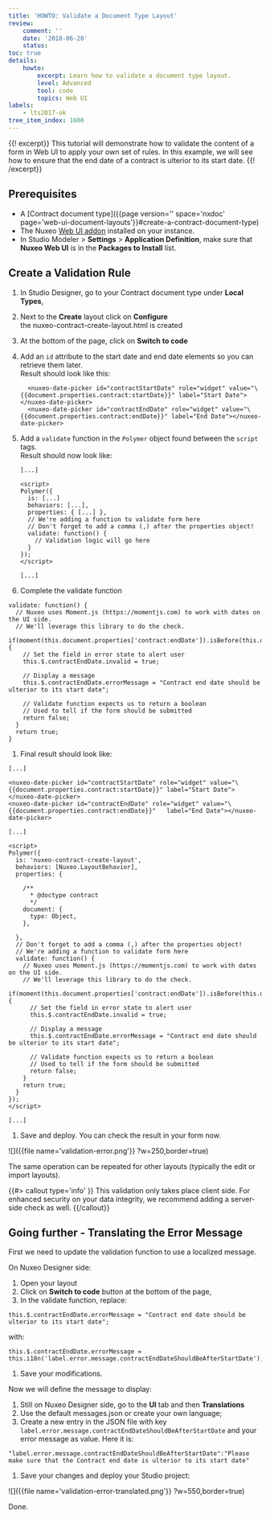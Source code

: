 ```yaml
---
title: 'HOWTO: Validate a Document Type Layout'
review:
    comment: ''
    date: '2018-06-20'
    status:
toc: true
details:
    howto:
        excerpt: Learn how to validate a document type layout.
        level: Advanced
        tool: code
        topics: Web UI
labels:
    - lts2017-ok
tree_item_index: 1600
---
```

{{! excerpt}}
This tutorial will demonstrate how to validate the content of a form in Web UI to apply your own set of rules. In this example, we will see how to ensure that the end date of a contract is ulterior to its start date.
{{! /excerpt}}

## Prerequisites

- A [Contract document type]({{page version='' space='nxdoc' page='web-ui-document-layouts'}}#create-a-contract-document-type)
- The Nuxeo [Web UI addon](https://connect.nuxeo.com/nuxeo/site/marketplace/package/nuxeo-web-ui) installed on your instance.
- In Studio Modeler > **Settings** > **Application Definition**, make sure that **Nuxeo Web UI** is in the **Packages to Install** list.

## Create a Validation Rule

1. In Studio Designer, go to your Contract document type under **Local Types**,
1. Next to the **Create** layout click on **Configure**</br>
    the nuxeo-contract-create-layout.html is created
1. At the bottom of the page, click on **Switch to code**
1. Add an `id` attribute to the start date and end date elements so you can retrieve them later.</br>
    Result should look like this:
    ```
      <nuxeo-date-picker id="contractStartDate" role="widget" value="\{{document.properties.contract:startDate}}" label="Start Date"></nuxeo-date-picker>
      <nuxeo-date-picker id="contractEndDate" role="widget" value="\{{document.properties.contract:endDate}}" label="End Date"></nuxeo-date-picker>
    ```
1. Add a `validate` function in the `Polymer` object found between the `script` tags.</br>
    Result should now look like:
    ```
    [...]

    <script>
    Polymer({
      is: [...]
      behaviors: [...],
      properties: { [...] },
      // We're adding a function to validate form here
      // Don't forget to add a comma (,) after the properties object!
      validate: function() {
        // Validation logic will go here
      }
    });
    </script>

    [...]
    ```

1. Complete the validate function
  ```
  validate: function() {
    // Nuxeo uses Moment.js (https://momentjs.com) to work with dates on the UI side.
    // We'll leverage this library to do the check.
    if(moment(this.document.properties['contract:endDate']).isBefore(this.document.properties['contract:startDate'])) {
      // Set the field in error state to alert user
      this.$.contractEndDate.invalid = true;

      // Display a message
      this.$.contractEndDate.errorMessage = "Contract end date should be ulterior to its start date";

      // Validate function expects us to return a boolean
      // Used to tell if the form should be submitted
      return false;
    }
    return true;
  }
  ```

1. Final result should look like:

  ```
  [...]

  <nuxeo-date-picker id="contractStartDate" role="widget" value="\{{document.properties.contract:startDate}}" label="Start Date"></nuxeo-date-picker>
  <nuxeo-date-picker id="contractEndDate" role="widget" value="\{{document.properties.contract:endDate}}"   label="End Date"></nuxeo-date-picker>

  [...]

  <script>
  Polymer({
    is: 'nuxeo-contract-create-layout',
    behaviors: [Nuxeo.LayoutBehavior],
    properties: {

      /**
        * @doctype contract
        */
      document: {
        type: Object,
      },

    },
    // Don't forget to add a comma (,) after the properties object!
    // We're adding a function to validate form here
    validate: function() {
      // Nuxeo uses Moment.js (https://momentjs.com) to work with dates on the UI side.
      // We'll leverage this library to do the check.
      if(moment(this.document.properties['contract:endDate']).isBefore(this.document.properties['contract:startDate'])) {
        // Set the field in error state to alert user
        this.$.contractEndDate.invalid = true;

        // Display a message
        this.$.contractEndDate.errorMessage = "Contract end date should be ulterior to its start date";

        // Validate function expects us to return a boolean
        // Used to tell if the form should be submitted
        return false;
      }
      return true;
    }
  });
  </script>

  [...]
  ```

1. Save and deploy. You can check the result in your form now.

  ![]({{file name='validation-error.png'}} ?w=250,border=true)

The same operation can be repeated for other layouts (typically the edit or import layouts).

{{#> callout type='info' }}
This validation only takes place client side. For enhanced security on your data integrity, we recommend adding a server-side check as well.
{{/callout}}

## Going further - Translating the Error Message

First we need to update the validation function to use a localized message.

On Nuxeo Designer side:
1. Open your layout
1. Click on **Switch to code** button at the bottom of the page,
1. In the validate function, replace:
  ```
  this.$.contractEndDate.errorMessage = "Contract end date should be ulterior to its start date";
  ```

  with:

  ```
  this.$.contractEndDate.errorMessage = this.i18n('label.error.message.contractEndDateShouldBeAfterStartDate');
  ```
1. Save your modifications.

Now we will define the message to display:

1. Still on Nuxeo Designer side, go to the **UI** tab and then **Translations**
1. Use the default messages.json or create your own language;
1. Create a new entry in the JSON file with key `label.error.message.contractEndDateShouldBeAfterStartDate` and your error message as value. Here it is:
  ```
  "label.error.message.contractEndDateShouldBeAfterStartDate":"Please make sure that the Contract end date is ulterior to its start date"
  ```
1. Save your changes and deploy your Studio project:

  ![]({{file name='validation-error-translated.png'}} ?w=550,border=true)

Done.
